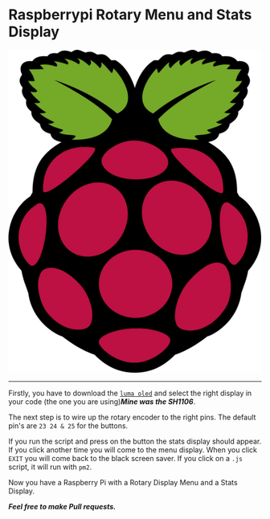 # Raspberrypi Rotary Menu and Stats Display

![Raspberry logo](images/Raspberry_Pi_Logo.svg)
<!-- .element height="20%" width="20%" -->
---

Firstly, you have to download the [`luma oled`](https://luma-oled.readthedocs.io/en/latest/) and select the right display in your code (the one you are using)***Mine was the SH1106***.

The next step is to wire up the rotary encoder to the right pins. The default pin's are `23 24 & 25` for the buttons.

If you run the script and press on the button the stats display should appear. If you click another time you will come to the menu display. When you click `EXIT` you will come back to the black screen saver. If you click on a `.js` script, it will run with `pm2`.

Now you have a Raspberry Pi with a Rotary Display Menu and a Stats Display.

***Feel free to make Pull requests.***
